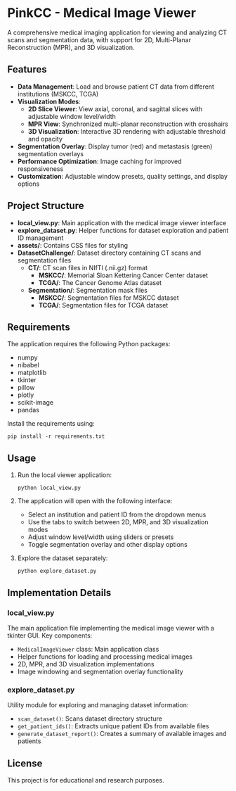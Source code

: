 # PinkCC - Medical Image Viewer

A comprehensive medical imaging application for viewing and analyzing CT scans and segmentation data, with support for 2D, Multi-Planar Reconstruction (MPR), and 3D visualization.

## Features

- **Data Management**: Load and browse patient CT data from different institutions (MSKCC, TCGA)
- **Visualization Modes**:
  - **2D Slice Viewer**: View axial, coronal, and sagittal slices with adjustable window level/width
  - **MPR View**: Synchronized multi-planar reconstruction with crosshairs
  - **3D Visualization**: Interactive 3D rendering with adjustable threshold and opacity
- **Segmentation Overlay**: Display tumor (red) and metastasis (green) segmentation overlays
- **Performance Optimization**: Image caching for improved responsiveness
- **Customization**: Adjustable window presets, quality settings, and display options

## Project Structure

- **local_view.py**: Main application with the medical image viewer interface
- **explore_dataset.py**: Helper functions for dataset exploration and patient ID management
- **assets/**: Contains CSS files for styling
- **DatasetChallenge/**: Dataset directory containing CT scans and segmentation files
  - **CT/**: CT scan files in NIfTI (.nii.gz) format
    - **MSKCC/**: Memorial Sloan Kettering Cancer Center dataset
    - **TCGA/**: The Cancer Genome Atlas dataset
  - **Segmentation/**: Segmentation mask files
    - **MSKCC/**: Segmentation files for MSKCC dataset
    - **TCGA/**: Segmentation files for TCGA dataset

## Requirements

The application requires the following Python packages:
- numpy
- nibabel
- matplotlib
- tkinter
- pillow
- plotly
- scikit-image
- pandas

Install the requirements using:
```
pip install -r requirements.txt
```

## Usage

1. Run the local viewer application:
   ```
   python local_view.py
   ```

2. The application will open with the following interface:
   - Select an institution and patient ID from the dropdown menus
   - Use the tabs to switch between 2D, MPR, and 3D visualization modes
   - Adjust window level/width using sliders or presets
   - Toggle segmentation overlay and other display options

3. Explore the dataset separately:
   ```
   python explore_dataset.py
   ```

## Implementation Details

### local_view.py

The main application file implementing the medical image viewer with a tkinter GUI. Key components:
- `MedicalImageViewer` class: Main application class
- Helper functions for loading and processing medical images
- 2D, MPR, and 3D visualization implementations
- Image windowing and segmentation overlay functionality

### explore_dataset.py

Utility module for exploring and managing dataset information:
- `scan_dataset()`: Scans dataset directory structure
- `get_patient_ids()`: Extracts unique patient IDs from available files
- `generate_dataset_report()`: Creates a summary of available images and patients

## License

This project is for educational and research purposes.